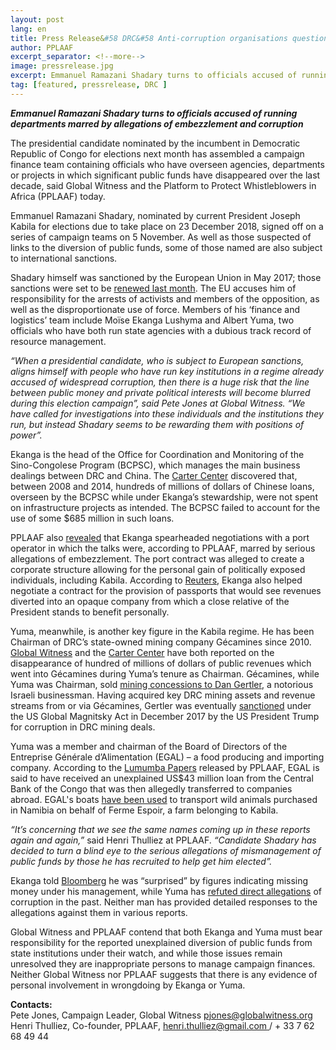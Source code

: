 ```yaml
---
layout: post
lang: en
title: Press Release&#58 DRC&#58 Anti-corruption organisations question make-up of candidate’s campaign finance team
author: PPLAAF
excerpt_separator: <!--more-->
image: pressrelease.jpg
excerpt: Emmanuel Ramazani Shadary turns to officials accused of running departments marred by allegations of embezzlement and corruption
tag: [featured, pressrelease, DRC ]
---
```


**_Emmanuel Ramazani Shadary turns to officials accused of running departments marred by allegations of embezzlement and corruption_**

The presidential candidate nominated by the incumbent in Democratic Republic of Congo for elections next month has assembled a campaign finance team containing officials who have overseen agencies, departments or projects in which significant public funds have disappeared over the last decade, said Global Witness and the Platform to Protect Whistleblowers in Africa (PPLAAF) today.

Emmanuel Ramazani Shadary, nominated by current President Joseph Kabila for elections due to take place on 23 December 2018, signed off on a series of campaign teams on 5 November. As well as those suspected of links to the diversion of public funds, some of those named are also subject to international sanctions.

Shadary himself was sanctioned by the European Union in May 2017; those sanctions were set to be [renewed last month](https://www.reuters.com/article/us-congo-sanctions/eu-to-renew-sanctions-on-congolese-officials-including-presidential-candidate-diplomats-say-idUSKCN1N42GN). The EU accuses him of responsibility for the arrests of activists and members of the opposition, as well as the disproportionate use of force. Members of his ‘finance and logistics’ team include Moïse Ekanga Lushyma and Albert Yuma, two officials who have both run state agencies with a dubious track record of resource management.

_“When a presidential candidate, who is subject to European sanctions, aligns himself with people who have run key institutions in a regime already accused of widespread corruption, then there is a huge risk that the line between public money and private political interests will become blurred during this election campaign”, said Pete Jones at Global Witness. “We have called for investigations into these individuals and the institutions they run, but instead Shadary seems to be rewarding them with positions of power”._

Ekanga is the head of the Office for Coordination and Monitoring of the Sino-Congolese Program (BCPSC), which manages the main business dealings between DRC and China. The [Carter Center](https://www.cartercenter.org/resources/pdfs/news/peace_publications/democracy/congo-report-carter-center-nov-2017.pdf) discovered that, between 2008 and 2014, hundreds of millions of dollars of Chinese loans, overseen by the BCPSC while under Ekanga’s stewardship, were not spent on infrastructure projects as intended. The BCPSC failed to account for the use of some $685 million in such loans.

PPLAAF also [revealed](https://pplaaf.org/cases/the-banana-port-papers.html) that Ekanga spearheaded negotiations with a port operator in which the talks were, according to PPLAAF, marred by serious allegations of embezzlement. The port contract was alleged to create a corporate structure allowing for the personal gain of politically exposed individuals, including Kabila. According to [Reuters]( https://www.reuters.com/investigates/special-report/congo-passports/), Ekanga also helped negotiate a contract for the provision of passports that would see revenues diverted into an opaque company from which a close relative of the President stands to benefit personally.

Yuma, meanwhile, is another key figure in the Kabila regime. He has been Chairman of DRC’s state-owned mining company Gécamines since 2010. [Global Witness](https://www.globalwitness.org/en/campaigns/democratic-republic-congo/regime-cash-machine/) and the [Carter Center](https://www.cartercenter.org/resources/pdfs/news/peace_publications/democracy/congo-report-carter-center-nov-2017.pdf) have both reported on the disappearance of hundred of millions of dollars of public revenues which went into Gécamines during Yuma’s tenure as Chairman. Gécamines, while Yuma was Chairman, sold [mining concessions to Dan Gertler](https://www.globalwitness.org/en/campaigns/oil-gas-and-mining/congo-secret-sales/), a notorious Israeli businessman. Having acquired key DRC mining assets and revenue streams from or via Gécamines, Gertler was eventually [sanctioned](https://www.treasury.gov/resource-center/sanctions/Programs/Documents/glomag_eo.pdf) under the US Global Magnitsky Act in December 2017 by the US President Trump for corruption in DRC mining deals.

Yuma was a member and chairman of the Board of Directors of the Entreprise Générale d’Alimentation (EGAL) – a food producing and importing company. According to the [Lumumba Papers](https://pplaaf.org/cases/the-lumumba-papers.html) released by PPLAAF, EGAL is said to have received an unexplained US$43 million loan from the Central Bank of the Congo that was then allegedly transferred to companies abroad. EGAL's boats [have been used](https://www.lemonde.fr/afrique/article/2017/07/13/girafes-buffles-et-zebres-en-cargo-ou-les-lubies-animalieres-de-joseph-kabila_5160098_3212.html) to transport wild animals purchased in Namibia on behalf of Ferme Espoir, a farm belonging to Kabila.

_“It’s concerning that we see the same names coming up in these reports again and again,”_ said Henri Thulliez at PPLAAF. _“Candidate Shadary has decided to turn a blind eye to the serious allegations of mismanagement of public funds by those he has recruited to help get him elected”._

Ekanga told [Bloomberg](https://www.bloomberg.com/news/articles/2017-11-09/congo-fails-to-account-for-685-million-china-loans-group-says) he was “surprised” by figures indicating missing money under his management, while Yuma has [refuted direct allegations](https://www.occrp.org/en/investigations/7234-drc-company-promised-cheap-food-delivers-stolen-money) of corruption in the past. Neither man has provided detailed responses to the allegations against them in various reports.

Global Witness and PPLAAF contend that both Ekanga and Yuma must bear responsibility for the reported unexplained diversion of public funds from state institutions under their watch, and while those issues remain unresolved they are inappropriate persons to manage campaign finances. Neither Global Witness nor PPLAAF suggests that there is any evidence of personal involvement in wrongdoing by Ekanga or Yuma.

**Contacts:**<br>
Pete Jones, Campaign Leader, Global Witness [pjones@globalwitness.org](mailto:pjones@globalwitness.org)<br>
Henri Thulliez, Co-founder, PPLAAF, [henri.thulliez@gmail.com ](mailto:henri.thulliez@gmail.com) / + 33 7 62 68 49 44